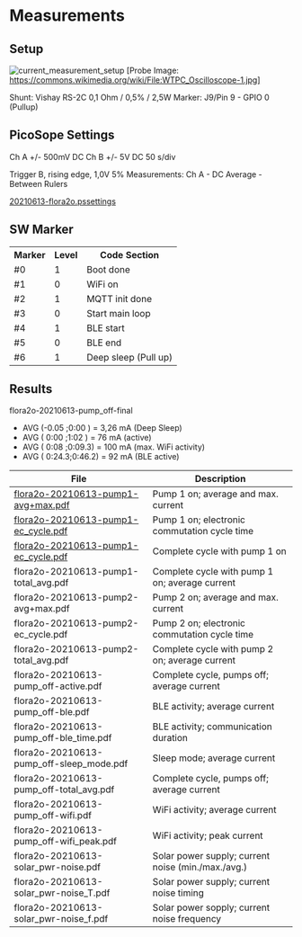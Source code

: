 # Measurements


## Setup
![current_measurement_setup](https://user-images.githubusercontent.com/83612361/128756903-79873bf0-8608-4d68-a2b8-82456bac1f63.png)
[Probe Image: https://commons.wikimedia.org/wiki/File:WTPC_Oscilloscope-1.jpg]

Shunt: Vishay RS-2C 0,1 Ohm / 0,5% / 2,5W
Marker: J9/Pin 9 - GPIO 0 (Pullup)

## PicoSope Settings
Ch A +/- 500mV DC
Ch B +/- 5V DC
50 s/div

Trigger B, rising edge, 1,0V 5%
Measurements: Ch A - DC Average - Between Rulers

[20210613-flora2o.pssettings](https://github.com/matthias-bs/Flora2/blob/main/04_power/044_current_meas/20210613-flora2o.pssettings)

## SW Marker

<table>
<tr>
    <th>Marker<th>Level<th>Code Section
</tr>
<tr>
    <td>#0<td>1<td>Boot done
</tr>
<tr>
    <td>#1<td>0<td>WiFi on
</tr>
<tr>
    <td>#2<td>1<td>MQTT init done
</tr>
<tr>
    <td>#3<td>0<td>Start main loop
</tr>
<tr>
    <td>#4<td>1<td>BLE start
</tr>
<tr>
    <td>#5<td>0<td>BLE end
</tr>
<tr>
    <td>#6<td>1<td>Deep sleep (Pull up)
</tr>
</table>
  
## Results

flora2o-20210613-pump_off-final

- AVG (-0.05  ;0:00  ) = 3,26 mA (Deep Sleep)
- AVG ( 0:00  ;1:02  ) = 76 mA (active)
- AVG ( 0:08  ;0:09.3) = 100 mA (max. WiFi activity)
- AVG ( 0:24.3;0:46.2) = 92 mA (BLE active)

<table>
<thead>
  <tr>
    <th>File</th>
    <th>Description</th>
  </tr>
</thead>
<tbody>
  <tr>
    <td><a href="flora2o-20210613-pump1-avg%2Bmax.pdf" target="_blank" rel="noopener noreferrer">flora2o-20210613-pump1-avg+max.pdf</a></td>
    <td>Pump 1 on; average and max. current</td>
  </tr>
  <tr>
    <td><a href="flora2o-20210613-pump1-ec_cycle.pdf" target="_blank" rel="noopener noreferrer">flora2o-20210613-pump1-ec_cycle.pdf</a></td>
    <td>Pump 1 on; electronic commutation cycle time</td>
  </tr>
  <tr>
    <td><a href="flora2o-20210613-pump1-ec_cycle.pdf" target="_blank" rel="noopener noreferrer">flora2o-20210613-pump1-ec_cycle.pdf</a></td>
    <td>Complete cycle with pump 1 on</td>
  </tr>
  <tr>
    <td>flora2o-20210613-pump1-total_avg.pdf</td>
    <td>Complete cycle with pump 1 on; average current</td>
  </tr>
  <tr>
    <td>flora2o-20210613-pump2-avg+max.pdf</td>
    <td>Pump 2 on; average and max. current</td>
  </tr>
  <tr>
    <td>flora2o-20210613-pump2-ec_cycle.pdf</td>
    <td>Pump 2 on; electronic commutation cycle time<br></td>
  </tr>
  <tr>
    <td>flora2o-20210613-pump2-total_avg.pdf</td>
    <td>Complete cycle with pump 2 on; average current</td>
  </tr>
  <tr>
    <td>flora2o-20210613-pump_off-active.pdf</td>
    <td>Complete cycle, pumps off; average current</td>
  </tr>
  <tr>
    <td>flora2o-20210613-pump_off-ble.pdf</td>
    <td>BLE activity; average current</td>
  </tr>
  <tr>
    <td>flora2o-20210613-pump_off-ble_time.pdf</td>
    <td>BLE activity; communication duration<br></td>
  </tr>
  <tr>
    <td>flora2o-20210613-pump_off-sleep_mode.pdf</td>
    <td>Sleep mode; average current</td>
  </tr>
  <tr>
    <td>flora2o-20210613-pump_off-total_avg.pdf</td>
    <td>Complete cycle, pumps off; average current</td>
  </tr>
  <tr>
    <td>flora2o-20210613-pump_off-wifi.pdf</td>
    <td>WiFi activity; average current</td>
  </tr>
  <tr>
    <td>flora2o-20210613-pump_off-wifi_peak.pdf</td>
    <td>WiFi activity; peak current</td>
  </tr>
  <tr>
    <td>flora2o-20210613-solar_pwr-noise.pdf</td>
    <td>Solar power supply; current noise (min./max./avg.)</td>
  </tr>
  <tr>
    <td>flora2o-20210613-solar_pwr-noise_T.pdf</td>
    <td>Solar power supply; current noise timing</td>
  </tr>
  <tr>
    <td>flora2o-20210613-solar_pwr-noise_f.pdf</td>
    <td>Solar power sopply; current noise frequency</td>
  </tr>
</tbody>
</table>
